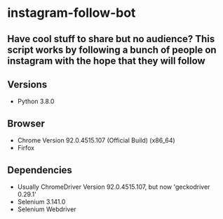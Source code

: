 
# instagram-follow-bot
## Have cool stuff to share but no audience? This script works by following a bunch of people on instagram with the hope that they will follow 

## Versions
- Python 3.8.0
## Browser
- Chrome Version 92.0.4515.107 (Official Build) (x86_64)
- Firfox 

## Dependencies
- Usually ChromeDriver Version 92.0.4515.107, but now 'geckodriver 0.29.1'
- Selenium 3.141.0
- Selenium Webdriver
   

